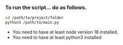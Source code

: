 ### To run the script... do as follows.

```bash
cd /path/to/project/folder
python3 /path/to/main.py
```

- You need to have at least node version 18 installed.
- You need to have at least python3 installed
